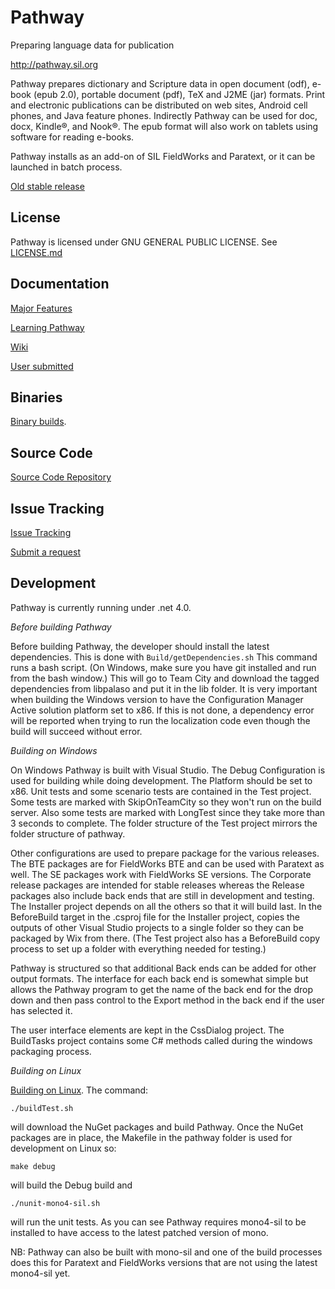Pathway
=======
Preparing language data for publication

http://pathway.sil.org

Pathway prepares dictionary and Scripture data in open document (odf), e-book (epub 2.0), portable document (pdf), TeX and J2ME (jar) formats. Print and electronic publications can be distributed on web sites, Android cell phones, and Java feature phones. Indirectly Pathway can be used for doc, docx, Kindle®, and Nook®. The epub format will also work on tablets using software for reading e-books.

Pathway installs as an add-on of SIL FieldWorks and Paratext, or it can be launched in batch process.

[Old stable release](http://www.sil.org/resources/software_fonts/pathway)


License
-------
Pathway is licensed under GNU GENERAL PUBLIC LICENSE. See [LICENSE.md](https://github.com/sillsdev/pathway/blob/develop/LICENSE.md)

Documentation
-------------
[Major Features](http://pathway.sil.org/features/)

[Learning Pathway](http://pathway.sil.org/demo/)

[Wiki](https://github.com/sillsdev/pathway/wiki)

[User submitted](http://lingtransoft.info/apps/pathway)


Binaries
--------
[Binary builds](http://build.palaso.org/project.html?projectId=Pathway&tab=projectOverview&guest=1).


Source Code
-----------
[Source Code Repository](https://github.com/sillsdev/pathway)


Issue Tracking
--------------
[Issue Tracking](https://jira.sil.org/browse/TD)

[Submit a request](https://github.com/sillsdev/pathway/wiki/Request-Form)


Development
-----------
Pathway is currently running under .net 4.0.

*Before building Pathway*

Before building Pathway, the developer should install the latest dependencies. This is done with
`Build/getDependencies.sh`
This command runs a bash script. (On Windows, make sure you have git installed and run from the bash window.) This will go to Team City and download the tagged dependencies from libpalaso and put it in the lib folder.
It is very important when building the Windows version to have the Configuration Manager Active solution platform set to x86. If this is not done, a dependency error will be reported when trying to run the localization code even though the build will succeed without error.

*Building on Windows*

On Windows Pathway is built with Visual Studio. The Debug Configuration is used for building while doing development. The Platform should be set to x86. Unit tests and some scenario tests are contained in the Test project. Some tests are marked with SkipOnTeamCity so they won't run on the build server. Also some tests are marked with LongTest since they take more than 3 seconds to complete. The folder structure of the Test project mirrors the folder structure of pathway.

Other configurations are used to prepare package for the various releases. The BTE packages are for FieldWorks BTE and can be used with Paratext as well. The SE packages work with FieldWorks SE versions. The Corporate release packages are intended for stable releases whereas the Release packages also include back ends that are still in development and testing. The Installer project depends on all the others so that it will build last. In the BeforeBuild target in the .csproj file for the Installer project, copies the outputs of other Visual Studio projects to a single folder so they can be packaged by Wix from there. (The Test project also has a BeforeBuild copy process to set up a folder with everything needed for testing.)

Pathway is structured so that additional Back ends can be added for other output formats. The interface for each back end is somewhat simple but allows the Pathway program to get the name of the back end for the drop down and then pass control to the Export method in the back end if the user has selected it.

The user interface elements are kept in the CssDialog project. The BuildTasks project contains some C# methods called during the windows packaging process.

*Building on Linux*

[Building on Linux](https://github.com/sillsdev/pathway/blob/develop/pathway/Documentation/Linux%20build%20instructions.txt). The command:

`./buildTest.sh`

will download the NuGet packages and build Pathway. Once the NuGet packages are in place, the Makefile in the pathway folder is used for development on Linux so:

`make debug`

will build the Debug build and 

`./nunit-mono4-sil.sh`

will run the unit tests. As you can see Pathway requires mono4-sil to be installed to have access to the latest patched version of mono.

NB: Pathway can also be built with mono-sil and one of the build processes does this for Paratext and FieldWorks versions that are not using the latest mono4-sil yet.


